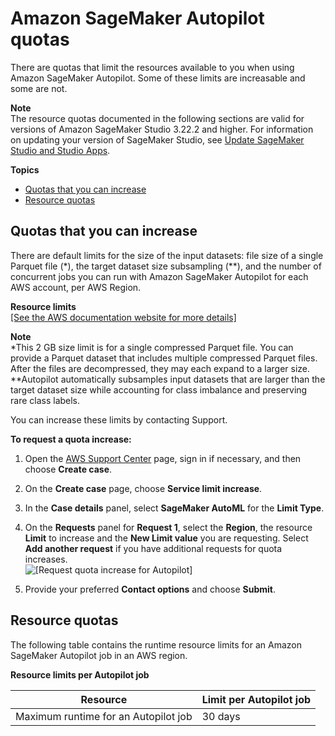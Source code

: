 # Amazon SageMaker Autopilot quotas<a name="autopilot-quotas"></a>

There are quotas that limit the resources available to you when using Amazon SageMaker Autopilot\. Some of these limits are increasable and some are not\. 

**Note**  
The resource quotas documented in the following sections are valid for versions of Amazon SageMaker Studio 3\.22\.2 and higher\. For information on updating your version of SageMaker Studio, see [Update SageMaker Studio and Studio Apps](studio-tasks-update.md)\.

**Topics**
+ [Quotas that you can increase](#autopilot-quotas-limits-increasable)
+ [Resource quotas](#autopilot-quotas-resource-limits)

## Quotas that you can increase<a name="autopilot-quotas-limits-increasable"></a>

There are default limits for the size of the input datasets: file size of a single Parquet file \(\*\), the target dataset size subsampling \(\*\*\), and the number of concurrent jobs you can run with Amazon SageMaker Autopilot for each AWS account, per AWS Region\. 


**Resource limits**  
[\[See the AWS documentation website for more details\]](http://docs.aws.amazon.com/sagemaker/latest/dg/autopilot-quotas.html)

**Note**  
\*This 2 GB size limit is for a single compressed Parquet file\. You can provide a Parquet dataset that includes multiple compressed Parquet files\. After the files are decompressed, they may each expand to a larger size\.  
\*\*Autopilot automatically subsamples input datasets that are larger than the target dataset size while accounting for class imbalance and preserving rare class labels\.

You can increase these limits by contacting Support\.

**To request a quota increase:**

1. Open the [AWS Support Center](https://console.aws.amazon.com/support/home#/) page, sign in if necessary, and then choose **Create case**\. 

1. On the **Create case** page, choose **Service limit increase**\.

1. In the **Case details** panel, select **SageMaker AutoML** for the **Limit Type**\.

1. On the **Requests** panel for **Request 1**, select the **Region**, the resource **Limit** to increase and the **New Limit value** you are requesting\. Select **Add another request** if you have additional requests for quota increases\.   
![\[Request quota increase for Autopilot\]](http://docs.aws.amazon.com/sagemaker/latest/dg/images/autopilot/automl-quotas-service-limit-increase-request.PNG)

1. Provide your preferred **Contact options** and choose **Submit**\. 

## Resource quotas<a name="autopilot-quotas-resource-limits"></a>

The following table contains the runtime resource limits for an Amazon SageMaker Autopilot job in an AWS region\.


**Resource limits per Autopilot job**  

| Resource | Limit per Autopilot job | 
| --- | --- | 
| Maximum runtime for an Autopilot job | 30 days | 